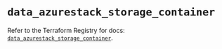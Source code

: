 # `data_azurestack_storage_container`

Refer to the Terraform Registry for docs: [`data_azurestack_storage_container`](https://registry.terraform.io/providers/hashicorp/azurestack/1.0.0/docs/data-sources/storage_container).
